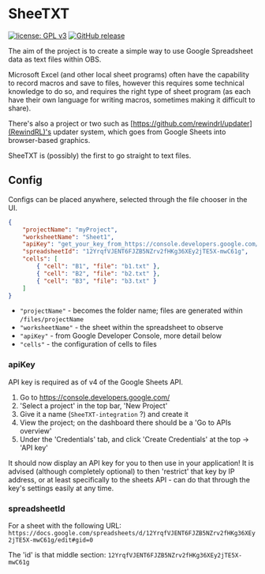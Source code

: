 # SheeTXT
[![license: GPL v3](https://img.shields.io/badge/License-GPL%20v3-blue.svg)](https://www.gnu.org/licenses/gpl-3.0)
[![GitHub release](https://img.shields.io/github/release/GrandyB/SheeTXT.svg)](https://github.com/GrandyB/SheeTXT/releases)

The aim of the project is to create a simple way to use Google Spreadsheet data as text files within OBS.

Microsoft Excel (and other local sheet programs) often have the capability to record macros and save to files, however this requires some technical knowledge to do so, and requires the right type of sheet program  (as each have their own language for writing macros, sometimes making it difficult to share).

There's also a project or two such as [https://github.com/rewindrl/updater](RewindRL)'s updater system, which goes from Google Sheets into browser-based graphics.

SheeTXT is (possibly) the first to go straight to text files.

## Config

Configs can be placed anywhere, selected through the file chooser in the UI.

```json
{
	"projectName": "myProject",
	"worksheetName": "Sheet1",
	"apiKey": "get_your_key_from_https://console.developers.google.com/",
	"spreadsheetId": "12YrqfVJENT6FJZB5NZrv2fHKg36XEy2jTE5X-mwC61g",
	"cells": [
		{ "cell": "B1", "file": "b1.txt" },
		{ "cell": "B2", "file": "b2.txt" },
		{ "cell": "B3", "file": "b3.txt" }
	]
}
```

- `"projectName"` - becomes the folder name; files are generated within `/files/projectName`
- `"worksheetName"` - the sheet within the spreadsheet to observe
- `"apiKey"` - from Google Developer Console, more detail below
- `"cells"` - the configuration of cells to files

### apiKey
API key is required as of v4 of the Google Sheets API.

1. Go to https://console.developers.google.com/
1. 'Select a project' in the top bar, 'New Project'
1. Give it a name (`SheeTXT-integration` ?) and create it
1. View the project; on the dashboard there should be a 'Go to APIs overview'
1. Under the 'Credentials' tab, and click 'Create Credentials' at the top -> 'API key'

It should now display an API key for you to then use in your application!
It is advised (although completely optional) to then 'restrict' that key by IP address, or at least specifically to the sheets API - can do that through the key's settings easily at any time.

### spreadsheetId
For a sheet with the following URL:
```https://docs.google.com/spreadsheets/d/12YrqfVJENT6FJZB5NZrv2fHKg36XEy2jTE5X-mwC61g/edit#gid=0```

The 'id' is that middle section:
```12YrqfVJENT6FJZB5NZrv2fHKg36XEy2jTE5X-mwC61g```